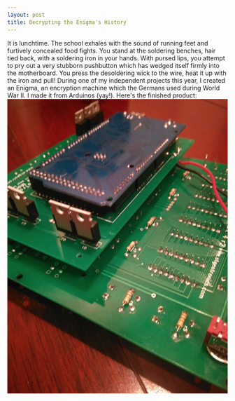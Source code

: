 ```yaml
---
layout: post
title: Decrypting the Enigma's History
---
```


It is lunchtime. The school exhales with the sound of running feet and furtively concealed food fights.
You stand at the soldering benches, hair tied back, with a soldering iron in your hands. With pursed lips, you attempt to pry out a very stubborn pushbutton which has wedged itself firmly into the motherboard. You press the desoldering wick to the wire, heat it up with the iron and pull!
During one of my independent projects this year, I created an Enigma, an encryption machine which the Germans used during World War II. I made it from Arduinos (yay!).
Here's the finished product:
![Enigma Picture](/res/IMG_20161214_063832.jpg)
